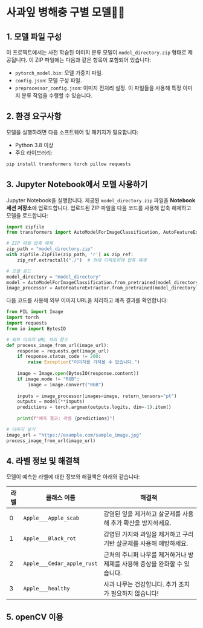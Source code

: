 # 사과잎 병해충 구별 모델🍎🍃



## 1. 모델 파일 구성

이 프로젝트에서는 사전 학습된 이미지 분류 모델이 `model_directory.zip` 형태로 제공됩니다.
이 ZIP 파일에는 다음과 같은 항목이 포함되어 있습니다:

- `pytorch_model.bin`: 모델 가중치 파일.
- `config.json`: 모델 구성 파일.
- `preprocessor_config.json`: 이미지 전처리 설정.
이 파일들을 사용해 특정 이미지 분류 작업을 수행할 수 있습니다.

## 2. 환경 요구사항
모델을 실행하려면 다음 소프트웨어 및 패키지가 필요합니다:

- Python 3.8 이상
- 주요 라이브러리:
```python
pip install transformers torch pillow requests
```

## 3. Jupyter Notebook에서 모델 사용하기
Jupyter Notebook을 실행합니다.
제공된 `model_directory.zip` 파일을 **Notebook 세션 저장소**에 업로드합니다.
업로드된 ZIP 파일을 다음 코드를 사용해 압축 해제하고 모델을 로드합니다:
```python
import zipfile
from transformers import AutoModelForImageClassification, AutoFeatureExtractor

# ZIP 파일 압축 해제
zip_path = "model_directory.zip"
with zipfile.ZipFile(zip_path, 'r') as zip_ref:
    zip_ref.extractall("./")  # 현재 디렉토리에 압축 해제

# 모델 로드
model_directory = "model_directory"
model = AutoModelForImageClassification.from_pretrained(model_directory)
image_processor = AutoFeatureExtractor.from_pretrained(model_directory)
```

다음 코드를 사용해 외부 이미지 URL을 처리하고 예측 결과를 확인합니다:
```python
from PIL import Image
import torch
import requests
from io import BytesIO

# 외부 이미지 URL 처리 함수
def process_image_from_url(image_url):
    response = requests.get(image_url)
    if response.status_code != 200:
        raise Exception("이미지를 가져올 수 없습니다.")
    
    image = Image.open(BytesIO(response.content))
    if image.mode != "RGB":
        image = image.convert("RGB")
    
    inputs = image_processor(images=image, return_tensors="pt")
    outputs = model(**inputs)
    predictions = torch.argmax(outputs.logits, dim=-1).item()
    
    print(f"예측 결과: 라벨 {predictions}")

# 이미지 넣기
image_url = "https://example.com/sample_image.jpg"
process_image_from_url(image_url)
```


## 4. 라벨 정보 및 해결책
모델이 예측한 라벨에 대한 정보와 해결책은 아래와 같습니다:

| 라벨 | 클래스 이름                 | 해결책                                                                                 |
|------|-----------------------------|---------------------------------------------------------------------------------------|
| 0    | `Apple___Apple_scab`       | 감염된 잎을 제거하고 살균제를 사용해 추가 확산을 방지하세요.                          |
| 1    | `Apple___Black_rot`        | 감염된 가지와 과일을 제거하고 구리 기반 살균제를 사용해 예방하세요.                   |
| 2    | `Apple___Cedar_apple_rust` | 근처의 주니퍼 나무를 제거하거나 방제제를 사용해 증상을 완화할 수 있습니다.            |
| 3    | `Apple___healthy`          | 사과 나무는 건강합니다. 추가 조치가 필요하지 않습니다!                               |


## 5. openCV 이용

